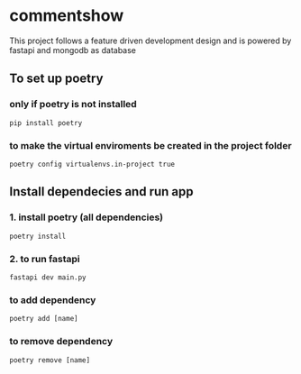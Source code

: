# commentshow 
<p>This project follows a feature driven development design and is powered by fastapi and mongodb as database</p>

## To set up poetry
### only if poetry is not installed
```
pip install poetry
```
### to make the virtual enviroments be created in the project folder
```
poetry config virtualenvs.in-project true
```

## Install dependecies and run app
### 1. install poetry (all dependencies)
```
poetry install
```

### 2. to run fastapi
```
fastapi dev main.py
```

### to add dependency
```
poetry add [name]
```

### to remove dependency
```
poetry remove [name]
```

